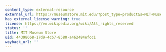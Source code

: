 ```yaml
---
content_type: external-resource
external_url: https://museumstore.mit.edu/?post_type=product&s=MIT+Museum+Store&x=0&y=0
has_external_license_warning: true
license: https://en.wikipedia.org/wiki/All_rights_reserved
status: ''
title: MIT Museum Store
uid: 44398668-17d9-4cb7-8580-a462484efcc1
wayback_url: ''
---
```

